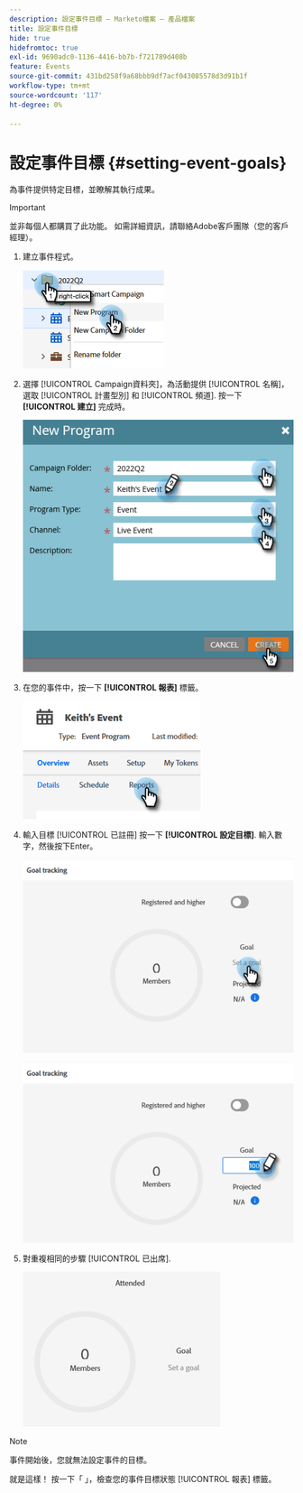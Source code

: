 ```yaml
---
description: 設定事件目標 — Marketo檔案 — 產品檔案
title: 設定事件目標
hide: true
hidefromtoc: true
exl-id: 9690adc0-1136-4416-bb7b-f721789d408b
feature: Events
source-git-commit: 431bd258f9a68bbb9df7acf043085578d3d91b1f
workflow-type: tm+mt
source-wordcount: '117'
ht-degree: 0%

---
```


# 設定事件目標 {#setting-event-goals}

為事件提供特定目標，並瞭解其執行成果。

>[!IMPORTANT]
>
>並非每個人都購買了此功能。 如需詳細資訊，請聯絡Adobe客戶團隊（您的客戶經理）。

1. 建立事件程式。

   ![](assets/setting-event-goals-1.png)

1. 選擇 [!UICONTROL Campaign資料夾]，為活動提供 [!UICONTROL 名稱]，選取 [!UICONTROL 計畫型別] 和 [!UICONTROL 頻道]. 按一下 **[!UICONTROL 建立]** 完成時。

   ![](assets/setting-event-goals-2.png)

1. 在您的事件中，按一下 **[!UICONTROL 報表]** 標籤。

   ![](assets/setting-event-goals-3.png)

1. 輸入目標 [!UICONTROL 已註冊] 按一下 **[!UICONTROL 設定目標]**. 輸入數字，然後按下Enter。

   ![](assets/setting-event-goals-4.png)

   ![](assets/setting-event-goals-5.png)

1. 對重複相同的步驟 [!UICONTROL 已出席].

   ![](assets/setting-event-goals-6.png)

>[!NOTE]
>
>事件開始後，您就無法設定事件的目標。

就是這樣！ 按一下「 」，檢查您的事件目標狀態 [!UICONTROL 報表] 標籤。
